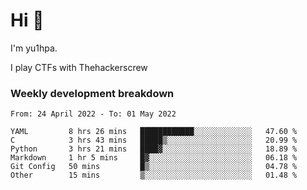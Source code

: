# Hi 👋

I'm yu1hpa.

I play CTFs with Thehackerscrew

### Weekly development breakdown

<!--START_SECTION:waka-->

```text
From: 24 April 2022 - To: 01 May 2022

YAML         8 hrs 26 mins   ████████████░░░░░░░░░░░░░   47.60 %
C            3 hrs 43 mins   █████▒░░░░░░░░░░░░░░░░░░░   20.99 %
Python       3 hrs 21 mins   ████▓░░░░░░░░░░░░░░░░░░░░   18.89 %
Markdown     1 hr 5 mins     █▓░░░░░░░░░░░░░░░░░░░░░░░   06.18 %
Git Config   50 mins         █▒░░░░░░░░░░░░░░░░░░░░░░░   04.78 %
Other        15 mins         ▒░░░░░░░░░░░░░░░░░░░░░░░░   01.48 %
```

<!--END_SECTION:waka-->

